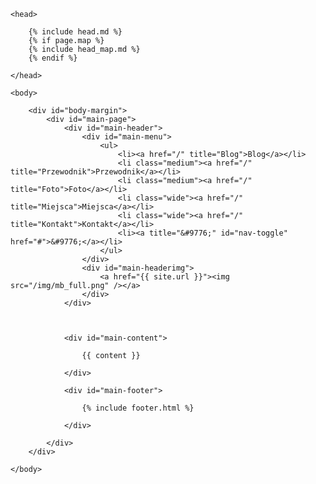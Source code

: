 <!DOCTYPE HTML>
<html lang="pl">

	<head>

		{% include head.md %}
		{% if page.map %}
		{% include head_map.md %}
		{% endif %}

	</head>

	<body>

		<div id="body-margin">
			<div id="main-page">
				<div id="main-header">
					<div id="main-menu">
						<ul>
							<li><a href="/" title="Blog">Blog</a></li>
							<li class="medium"><a href="/" title="Przewodnik">Przewodnik</a></li>
							<li class="medium"><a href="/" title="Foto">Foto</a></li>
							<li class="wide"><a href="/" title="Miejsca">Miejsca</a></li>
							<li class="wide"><a href="/" title="Kontakt">Kontakt</a></li>
							<li><a title="&#9776;" id="nav-toggle" href="#">&#9776;</a></li>
						</ul>
					</div>
					<div id="main-headerimg">
						<a href="{{ site.url }}"><img src="/img/mb_full.png" /></a>
					</div>
				</div>



				<div id="main-content">

					{{ content }}

				</div>

				<div id="main-footer">

					{% include footer.html %}

				</div>

			</div>
		</div>

	</body>
</html>
